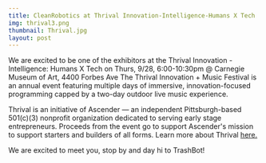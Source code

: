```yaml
---
title: CleanRobotics at Thrival Innovation-Intelligence-Humans X Tech
img: thrival3.png
thumbnail: Thrival.jpg
layout: post
---
```

We are excited to be one of the exhibitors at the Thrival Innovation - Intelligence: Humans X Tech on Thurs, 9/28, 6:00-10:30pm @ Carnegie Museum of Art, 4400 Forbes Ave
The Thrival Innovation + Music Festival is an annual event featuring multiple days of immersive, innovation-focused programming capped by a two-day outdoor live music experience.

Thrival is an initiative of Ascender — an independent Pittsburgh-based 501(c)(3) nonprofit organization dedicated to serving early stage entrepreneurs. Proceeds from the event go to support Ascender's mission to support starters and builders of all forms.
Learn more about Thrival [here.](http://www.thrivalfestival.com/2017-programs-schedule/)

We are excited to meet you, stop by and day hi to TrashBot!
